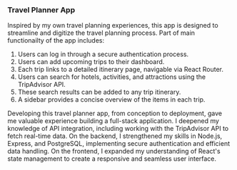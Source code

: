 ### Travel Planner App

Inspired by my own travel planning experiences, this app is designed to streamline and digitize the travel planning process. Part of main functionailty of the app includes: 

1. Users can log in through a secure authentication process. 
2. Users can add upcoming trips to their dashboard. 
3. Each trip links to a detailed itinerary page, navigable via React Router. 
4. Users can search for hotels, activities, and attractions using the TripAdvisor API. 
5. These search results can be added to any trip itinerary. 
6. A sidebar provides a concise overview of the items in each trip.

Developing this travel planner app, from conception to deployment, gave me valuable experience building a full-stack application. I deepened my knowledge of API integration, including working with the TripAdvisor API to fetch real-time data. On the backend, I strengthened my skills in Node.js, Express, and PostgreSQL, implementing secure authentication and efficient data handling. On the frontend, I expanded my understanding of React's state management to create a responsive and seamless user interface.